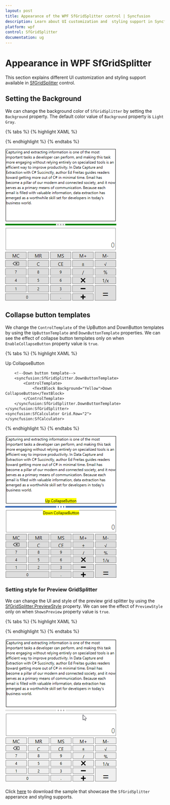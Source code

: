 ```yaml
---
layout: post
title: Appearance of the WPF SfGridSplitter control | Syncfusion
description: Learn about UI customization and  styling support in Syncfusion WPF SfGridSplitter control and more details about the control features.
platform: wpf
control: SfGridSplitter
documentation: ug
---
```


# Appearance in WPF SfGridSplitter

This section explains different UI customization and styling support available in [SfGridSplitter](https://help.syncfusion.com/cr/wpf/Syncfusion.SfInput.Wpf~Syncfusion.Windows.Controls.Input.SfGridSplitter.html) control.

## Setting the Background

We can change the background color of `SfGridSplitter` by setting the `Background` property. The default color value of `Background` property is `Light Gray`.

{% tabs %}
{% highlight XAML %}

<Grid>
    <Grid.RowDefinitions>
        <RowDefinition />
        <RowDefinition Height="auto" />
        <RowDefinition />
    </Grid.RowDefinitions>
    <Border BorderThickness="1"
            BorderBrush="Black"  
            Grid.Row="0">
        <TextBlock Text="Capturing and extracting information is one of the most important tasks a developer can perform, and making this task more engaging without relying entirely on specialized tools is an efficient way to improve productivity. In Data Capture and Extraction with C# Succinctly, author Ed Freitas guides readers toward getting more out of C# in minimal time. Email has become a pillar of our modern and connected society, and it now serves as a primary means of communication. Because each email is filled with valuable information, data extraction has emerged as a worthwhile skill set for developers in today's business world."
                   TextWrapping="Wrap" />
    </Border>
    <syncfusion:SfGridSplitter Background="Green"
                               HorizontalAlignment="Stretch"
                               Width="auto"
                               Grid.Row="1">
    </syncfusion:SfGridSplitter>
    <syncfusion:SfCalculator Grid.Row="2">           
    </syncfusion:SfCalculator>
</Grid>

{% endhighlight %}
{% endtabs %}

![SfGridSplitter with green background](Positioning-GridSplitter-images/Background.png)

## Collapse button templates

We change the `ControlTemplate` of the UpButton and DownButton templates by using the `UpButtonTemplate` and `DownButtonTemplate` properties. We can see the effect of collapse button templates only on when `EnableCollapseButton` property value is `true`.

{% tabs %}
{% highlight XAML %}

<Grid>
    <Grid.RowDefinitions>
        <RowDefinition />
        <RowDefinition Height="auto" />
        <RowDefinition />
    </Grid.RowDefinitions>
    <Border BorderThickness="1" BorderBrush="Black"  Grid.Row="0">
        <TextBlock Text="Capturing and extracting information is one of the most important tasks a developer can perform, and making this task more engaging without relying entirely on specialized tools is an efficient way to improve productivity. In Data Capture and Extraction with C# Succinctly, author Ed Freitas guides readers toward getting more out of C# in minimal time. Email has become a pillar of our modern and connected society, and it now serves as a primary means of communication. Because each email is filled with valuable information, data extraction has emerged as a worthwhile skill set for developers in today's business world."
                   TextWrapping="Wrap" />
    </Border>
    <syncfusion:SfGridSplitter EnableCollapseButton="True"
                               HorizontalAlignment="Stretch"
                               Width="auto" 
                               Grid.Row="1">
        <!--Up button template-->
        <syncfusion:SfGridSplitter.UpButtonTemplate>
            <ControlTemplate>
                <TextBlock Background="Yellow">Up CollapseButton</TextBlock>
            </ControlTemplate>
        </syncfusion:SfGridSplitter.UpButtonTemplate>
        
        <!--Down button template-->
        <syncfusion:SfGridSplitter.DownButtonTemplate>
            <ControlTemplate>
                <TextBlock Background="Yellow">Down CollapseButton</TextBlock>
            </ControlTemplate>
        </syncfusion:SfGridSplitter.DownButtonTemplate>
    </syncfusion:SfGridSplitter>
    <syncfusion:SfCalculator Grid.Row="2">           
    </syncfusion:SfCalculator>
</Grid>

{% endhighlight %}
{% endtabs %}

![SfGridSplitter with expand or collapse button template](Positioning-GridSplitter-images/Collapsebuttontemplate.png)

### Setting style for Preview GridSplitter

We can change the UI and style of the preview grid splitter by using the [SfGridSplitter.PreviewStyle](https://help.syncfusion.com/cr/wpf/Syncfusion.SfInput.Wpf~Syncfusion.Windows.Controls.Input.SfGridSplitter~PreviewStyle.html) property. We can see the effect of `PreviewStyle` only on when `ShowsPreview` property value is `true`.

{% tabs %}
{% highlight XAML %}

<Grid>
    <Grid.RowDefinitions>
        <RowDefinition />
        <RowDefinition Height="auto" />
        <RowDefinition />
    </Grid.RowDefinitions>
    <Border BorderThickness="1" BorderBrush="Black"  Grid.Row="0">
        <TextBlock Text="Capturing and extracting information is one of the most important tasks a developer can perform, and making this task more engaging without relying entirely on specialized tools is an efficient way to improve productivity. In Data Capture and Extraction with C# Succinctly, author Ed Freitas guides readers toward getting more out of C# in minimal time. Email has become a pillar of our modern and connected society, and it now serves as a primary means of communication. Because each email is filled with valuable information, data extraction has emerged as a worthwhile skill set for developers in today's business world."
                   TextWrapping="Wrap" />
    </Border>
    <syncfusion:SfGridSplitter ShowsPreview="True"
                               HorizontalAlignment="Stretch"
                               Width="auto"
                               Grid.Row="1" >
        <syncfusion:SfGridSplitter.PreviewStyle>
            <Style TargetType="Control">
                <Setter Property="Background" Value="Red"/>
                <Setter Property="Template">
                    <Setter.Value>
                        <ControlTemplate TargetType="Control">
                            <Grid x:Name="Root" Opacity="0.5">
                                <Ellipse Fill="{TemplateBinding Background}"/>
                            </Grid>
                        </ControlTemplate>
                    </Setter.Value>
                </Setter>
            </Style>                
        </syncfusion:SfGridSplitter.PreviewStyle>     
    </syncfusion:SfGridSplitter>
    <syncfusion:SfCalculator Grid.Row="2">            
    </syncfusion:SfCalculator>
</Grid>

{% endhighlight %}
{% endtabs %}

![SfGridSplitter with ellipse shape preview grid splitter](Positioning-GridSplitter-images/PreviewStyle.gif)

Click [here](https://github.com/SyncfusionExamples/syncfusion-gridsplitter-control-examples/tree/master/Samples/Appearance) to download the sample that showcase the `SfGridSplitter` apperance and styling supports.